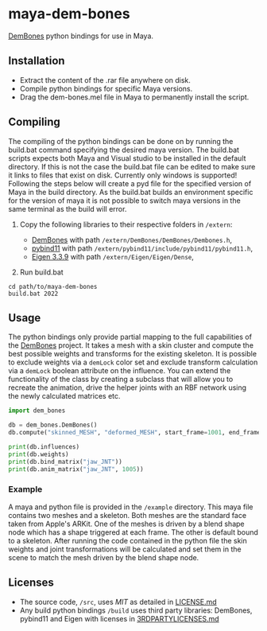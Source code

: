 # maya-dem-bones
[DemBones](https://github.com/electronicarts/dem-bones) python bindings for use in Maya.

## Installation
* Extract the content of the .rar file anywhere on disk.
* Compile python bindings for specific Maya versions.
* Drag the dem-bones.mel file in Maya to permanently install the script.

## Compiling
The compiling of the python bindings can be done on by running the build.bat 
command specifying the desired maya version. The build.bat scripts expects
both Maya and Visual studio to be installed in the default directory. If this
is not the case the build.bat file can be edited to make sure it links to 
files that exist on disk. Currently only windows is supported! Following the 
steps below will create a pyd file for the specified version of Maya in the 
build directory. As the build.bat builds an environment specific for the 
version of maya it is not possible to switch maya versions in the same 
terminal as the build will error.

1. Copy the following libraries to their respective folders in `/extern`:
    - [DemBones](https://github.com/electronicarts/dem-bones) with path `/extern/DemBones/DemBones/Dembones.h`,
    - [pybind11](https://github.com/pybind/pybind11) with path `/extern/pybind11/include/pybind11/pybind11.h`,
    - [Eigen 3.3.9](https://eigen.tuxfamily.org/) with path `/extern/Eigen/Eigen/Dense`,
 
2. Run build.bat
```
cd path/to/maya-dem-bones
build.bat 2022
```

## Usage
The python bindings only provide partial mapping to the full capabilities of 
the [DemBones](https://github.com/electronicarts/dem-bones) project. It takes
a mesh with a skin cluster and compute the best possible weights and transforms
for the existing skeleton. It is possible to exclude weights via a `demLock`
color set and exclude transform calculation via a `demLock` boolean attribute 
on the influence. You can extend the functionality of the class by creating 
a subclass that will allow you to recreate the animation, drive the helper 
joints with an RBF network using the newly calculated matrices etc.

```python
import dem_bones

db = dem_bones.DemBones()
db.compute("skinned_MESH", "deformed_MESH", start_frame=1001, end_frame=1010)

print(db.influences)
print(db.weights)
print(db.bind_matrix("jaw_JNT"))
print(db.anim_matrix("jaw_JNT", 1005))
```

### Example
A maya and python file is provided in the `/example` directory. This maya file
contains two meshes and a skeleton. Both meshes are the standard face taken 
from Apple's ARKit. One of the meshes is driven by a blend shape node which 
has a shape triggered at each frame. The other is default bound to a skeleton.
After running the code contained in the python file the skin weights and joint
transformations will be calculated and set them in the scene to match the mesh
driven by the blend shape node.

## Licenses
- The source code, `/src`, uses *MIT* as detailed in [LICENSE.md](LICENSE.md)
- Any build python bindings `/build` uses third party libraries: DemBones, pybind11 and Eigen with licenses in [3RDPARTYLICENSES.md](3RDPARTYLICENSES.md)